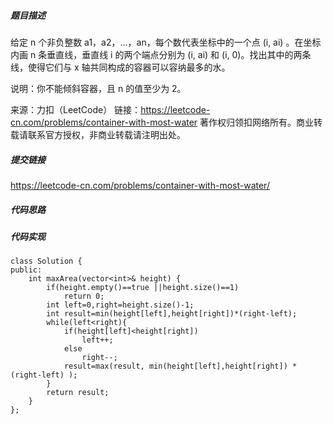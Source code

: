 ##### 题目描述

给定 n 个非负整数 a1，a2，...，an，每个数代表坐标中的一个点 (i, ai) 。在坐标内画 n 条垂直线，垂直线 i 的两个端点分别为 (i, ai) 和 (i, 0)。找出其中的两条线，使得它们与 x 轴共同构成的容器可以容纳最多的水。

说明：你不能倾斜容器，且 n 的值至少为 2。

来源：力扣（LeetCode）
链接：https://leetcode-cn.com/problems/container-with-most-water
著作权归领扣网络所有。商业转载请联系官方授权，非商业转载请注明出处。

##### 提交链接
https://leetcode-cn.com/problems/container-with-most-water/



##### 代码思路




##### 代码实现

```
class Solution {
public:
    int maxArea(vector<int>& height) {
        if(height.empty()==true ||height.size()==1)
            return 0;
        int left=0,right=height.size()-1;
        int result=min(height[left],height[right])*(right-left);
        while(left<right){
            if(height[left]<height[right])
                left++;
            else
                right--;
            result=max(result, min(height[left],height[right]) * (right-left) );
        }
        return result;
    }
};


```
